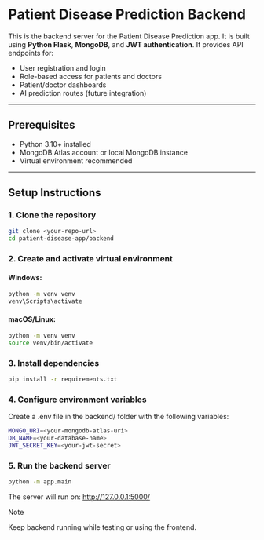 # Patient Disease Prediction Backend

This is the backend server for the Patient Disease Prediction app. It is built using **Python Flask**, **MongoDB**, and **JWT authentication**. It provides API endpoints for:

- User registration and login
- Role-based access for patients and doctors
- Patient/doctor dashboards
- AI prediction routes (future integration)

---

## Prerequisites

- Python 3.10+ installed
- MongoDB Atlas account or local MongoDB instance
- Virtual environment recommended

---

## Setup Instructions

### 1. Clone the repository

```bash
git clone <your-repo-url>
cd patient-disease-app/backend
```

### 2. Create and activate virtual environment

#### Windows:

```bash
python -m venv venv
venv\Scripts\activate
```

#### macOS/Linux:

```bash
python -m venv venv
source venv/bin/activate
```

### 3. Install dependencies

```bash
pip install -r requirements.txt
```

### 4. Configure environment variables

Create a .env file in the backend/ folder with the following variables:

```bash
MONGO_URI=<your-mongodb-atlas-uri>
DB_NAME=<your-database-name>
JWT_SECRET_KEY=<your-jwt-secret>
```

### 5. Run the backend server

```bash
python -m app.main
```

The server will run on: http://127.0.0.1:5000/

> [!NOTE]
> Keep backend running while testing or using the frontend.
